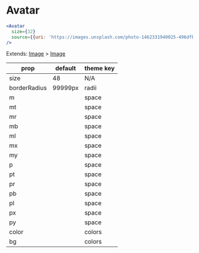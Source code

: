 # Avatar

```.jsx
<Avatar
  size={32}
  source={{uri: 'https://images.unsplash.com/photo-1462331940025-496dfbfc7564?w=2048&q=20'}}
/>

```



Extends: [Image](/components/Image) > [Image](/components/Image)

prop | default | theme key
---|---|---
size | 48 | N/A
borderRadius | 99999px | radii
m |  | space
mt |  | space
mr |  | space
mb |  | space
ml |  | space
mx |  | space
my |  | space
p |  | space
pt |  | space
pr |  | space
pb |  | space
pl |  | space
px |  | space
py |  | space
color |  | colors
bg |  | colors